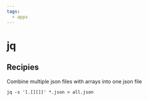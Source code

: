 ```yaml
---
tags:
  - apps
---
```



# jq

## Recipies 


Combine multiple json files with arrays into one json file
```
jq -s '[.[][]]' *.json > all.json
```